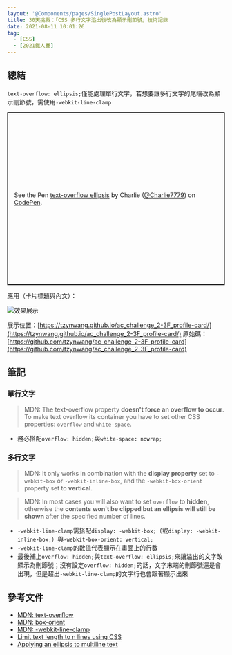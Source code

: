 ```yaml
---
layout: '@Components/pages/SinglePostLayout.astro'
title: 30天挑戰：「CSS 多行文字溢出後改為顯示刪節號」技術記錄
date: 2021-08-11 10:01:26
tag:
  - [CSS]
  - [2021鐵人賽]
---
```


## 總結

`text-overflow: ellipsis;`僅能處理單行文字，若想要讓多行文字的尾端改為顯示刪節號，需使用`-webkit-line-clamp`

<p class="codepen" data-height="400" data-theme-id="dark" data-default-tab="css,result" data-slug-hash="poPGJPx" data-user="Charlie7779" style="height: 400px; box-sizing: border-box; display: flex; align-items: center; justify-content: center; border: 2px solid; margin: 1em 0; padding: 1em;">
  <span>See the Pen <a href="https://codepen.io/Charlie7779/pen/poPGJPx">
  text-overflow ellipsis</a> by Charlie (<a href="https://codepen.io/Charlie7779">@Charlie7779</a>)
  on <a href="https://codepen.io">CodePen</a>.</span>
</p>
<script async src="https://cpwebassets.codepen.io/assets/embed/ei.js"></script>

應用（卡片標題與內文）：

![效果展示](/2021/ithome2021-4-text-overflow-ellipsis/demo.gif)

展示位置：[https://tzynwang.github.io/ac_challenge_2-3F_profile-card/](https://tzynwang.github.io/ac_challenge_2-3F_profile-card/)
原始碼：[https://github.com/tzynwang/ac_challenge_2-3F_profile-card](https://github.com/tzynwang/ac_challenge_2-3F_profile-card)

## 筆記

### 單行文字

> MDN: The text-overflow property **doesn't force an overflow to occur**. To make text overflow its container you have to set other CSS properties: `overflow` and `white-space`.

- 務必搭配`overflow: hidden;`與`white-space: nowrap;`

### 多行文字

> MDN: It only works in combination with the **display property** set to `-webkit-box` or `-webkit-inline-box`, and the `-webkit-box-orient` property set to **vertical**.

> MDN: In most cases you will also want to set `overflow` to **hidden**, otherwise the **contents won't be clipped but an ellipsis will still be shown** after the specified number of lines.

- `-webkit-line-clamp`需搭配`display: -webkit-box;`（或`display: -webkit-inline-box;`）與`-webkit-box-orient: vertical;`
- `-webkit-line-clamp`的數值代表顯示在畫面上的行數
- 最後補上`overflow: hidden;`與`text-overflow: ellipsis;`來讓溢出的文字改顯示為刪節號；沒有設定`overflow: hidden;`的話，文字末端的刪節號還是會出現，但是超出`-webkit-line-clamp`的文字行也會跟著顯示出來

## 參考文件

- [MDN: text-overflow](https://developer.mozilla.org/en-US/docs/Web/CSS/text-overflow)
- [MDN: box-orient](https://developer.mozilla.org/en-US/docs/Web/CSS/box-orient)
- [MDN: -webkit-line-clamp](https://developer.mozilla.org/en-US/docs/Web/CSS/-webkit-line-clamp)
- [Limit text length to n lines using CSS](https://stackoverflow.com/questions/3922739/limit-text-length-to-n-lines-using-css)
- [Applying an ellipsis to multiline text](https://stackoverflow.com/questions/33058004/applying-an-ellipsis-to-multiline-text/41137262)
